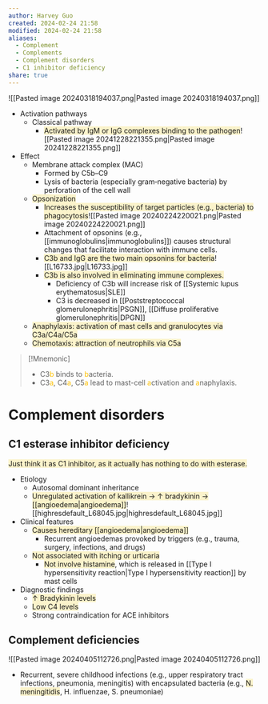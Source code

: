 ```yaml
---
author: Harvey Guo
created: 2024-02-24 21:58
modified: 2024-02-24 21:58
aliases:
  - Complement
  - Complements
  - Complement disorders
  - C1 inhibitor deficiency
share: true
---
```

![[Pasted image 20240318194037.png|Pasted image 20240318194037.png]]
- Activation pathways
	- Classical pathway
		- <span style="background:rgba(240, 200, 0, 0.2)">Activated by IgM or IgG complexes binding to the pathogen</span>![[Pasted image 20241228221355.png|Pasted image 20241228221355.png]]
- Effect
	- Membrane attack complex (MAC)
		- Formed by C5b–C9
		- Lysis of bacteria (especially gram‑negative bacteria) by perforation of the cell wall
	- <span style="background:rgba(240, 200, 0, 0.2)">Opsonization</span>
		- <span style="background:rgba(240, 200, 0, 0.2)">Increases the susceptibility of target particles (e.g., bacteria) to phagocytosis</span>![[Pasted image 20240224220021.png|Pasted image 20240224220021.png]]
		- Attachment of opsonins (e.g., [[immunoglobulins|immunoglobulins]]) causes structural changes that facilitate interaction with immune cells.
		- <span style="background:rgba(240, 200, 0, 0.2)">C3b and IgG are the two main opsonins for bacteria</span>![[L16733.jpg|L16733.jpg]]
		- <span style="background:rgba(240, 200, 0, 0.2)">C3b is also involved in eliminating immune complexes.</span>
			- Deficiency of C3b will increase risk of [[Systemic lupus erythematosus|SLE]]
			- C3 is decreased in [[Poststreptococcal glomerulonephritis|PSGN]], [[Diffuse proliferative glomerulonephritis|DPGN]]
	- <span style="background:rgba(240, 200, 0, 0.2)">Anaphylaxis: activation of mast cells and granulocytes via C3a/C4a/C5a</span>
	- <span style="background:rgba(240, 200, 0, 0.2)">Chemotaxis: attraction of neutrophils via C5a</span>

>[!Mnemonic] 
>- C3<font color="#ffc000">b</font> binds to <font color="#ffc000">b</font>acteria.
>- C3<font color="#ffc000">a</font>, C4<font color="#ffc000">a</font>, C5<font color="#ffc000">a</font> lead to mast-cell <font color="#ffc000">a</font>ctivation and <font color="#ffc000">a</font>naphylaxis.
# Complement disorders
## C1 esterase inhibitor deficiency
<span style="background:rgba(240, 200, 0, 0.2)">Just think it as C1 inhibitor, as it actually has nothing to do with esterase.</span>
- Etiology
	- Autosomal dominant inheritance
	- <span style="background:rgba(240, 200, 0, 0.2)">Unregulated activation of kallikrein → ↑ bradykinin → [[angioedema|angioedema]]</span>![[highresdefault_L68045.jpg|highresdefault_L68045.jpg]]
- Clinical features
	- <span style="background:rgba(240, 200, 0, 0.2)">Causes hereditary [[angioedema|angioedema]]</span>
		- Recurrent angioedemas provoked by triggers (e.g., trauma, surgery, infections, and drugs)
	- <span style="background:rgba(240, 200, 0, 0.2)">Not associated with itching or urticaria</span>
		- <span style="background:rgba(240, 200, 0, 0.2)">Not involve histamine</span>, which is released in [[Type I hypersensitivity reaction|Type I hypersensitivity reaction]] by mast cells
- Diagnostic findings
	- <span style="background:rgba(240, 200, 0, 0.2)">↑ Bradykinin levels</span>
	- <span style="background:rgba(240, 200, 0, 0.2)">Low C4 levels</span>
	- Strong contraindication for ACE inhibitors
## Complement deficiencies
![[Pasted image 20240405112726.png|Pasted image 20240405112726.png]]
- Recurrent, severe childhood infections (e.g., upper respiratory tract infections, pneumonia, meningitis) with encapsulated bacteria (e.g., <span style="background:rgba(240, 200, 0, 0.2)">N. meningitidis</span>, H. influenzae, S. pneumoniae)